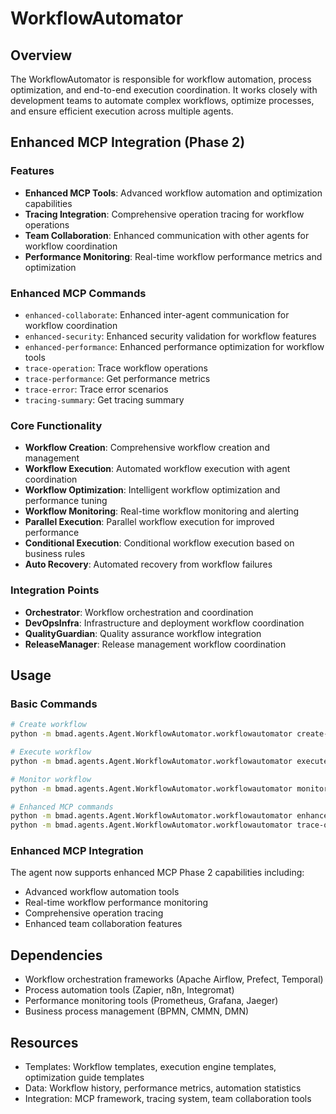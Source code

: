 # WorkflowAutomator

## Overview
The WorkflowAutomator is responsible for workflow automation, process optimization, and end-to-end execution coordination. It works closely with development teams to automate complex workflows, optimize processes, and ensure efficient execution across multiple agents.

## Enhanced MCP Integration (Phase 2)

### Features
- **Enhanced MCP Tools**: Advanced workflow automation and optimization capabilities
- **Tracing Integration**: Comprehensive operation tracing for workflow operations
- **Team Collaboration**: Enhanced communication with other agents for workflow coordination
- **Performance Monitoring**: Real-time workflow performance metrics and optimization

### Enhanced MCP Commands
- `enhanced-collaborate`: Enhanced inter-agent communication for workflow coordination
- `enhanced-security`: Enhanced security validation for workflow features
- `enhanced-performance`: Enhanced performance optimization for workflow tools
- `trace-operation`: Trace workflow operations
- `trace-performance`: Get performance metrics
- `trace-error`: Trace error scenarios
- `tracing-summary`: Get tracing summary

### Core Functionality
- **Workflow Creation**: Comprehensive workflow creation and management
- **Workflow Execution**: Automated workflow execution with agent coordination
- **Workflow Optimization**: Intelligent workflow optimization and performance tuning
- **Workflow Monitoring**: Real-time workflow monitoring and alerting
- **Parallel Execution**: Parallel workflow execution for improved performance
- **Conditional Execution**: Conditional workflow execution based on business rules
- **Auto Recovery**: Automated recovery from workflow failures

### Integration Points
- **Orchestrator**: Workflow orchestration and coordination
- **DevOpsInfra**: Infrastructure and deployment workflow coordination
- **QualityGuardian**: Quality assurance workflow integration
- **ReleaseManager**: Release management workflow coordination

## Usage

### Basic Commands
```bash
# Create workflow
python -m bmad.agents.Agent.WorkflowAutomator.workflowautomator create-workflow --name "Feature Development" --agents ProductOwner Scrummaster FrontendDeveloper --commands create-epic create-sprint develop-ui

# Execute workflow
python -m bmad.agents.Agent.WorkflowAutomator.workflowautomator execute-workflow --workflow-id "workflow_123"

# Monitor workflow
python -m bmad.agents.Agent.WorkflowAutomator.workflowautomator monitor-workflow --workflow-id "workflow_123"

# Enhanced MCP commands
python -m bmad.agents.Agent.WorkflowAutomator.workflowautomator enhanced-collaborate
python -m bmad.agents.Agent.WorkflowAutomator.workflowautomator trace-operation
```

### Enhanced MCP Integration
The agent now supports enhanced MCP Phase 2 capabilities including:
- Advanced workflow automation tools
- Real-time workflow performance monitoring
- Comprehensive operation tracing
- Enhanced team collaboration features

## Dependencies
- Workflow orchestration frameworks (Apache Airflow, Prefect, Temporal)
- Process automation tools (Zapier, n8n, Integromat)
- Performance monitoring tools (Prometheus, Grafana, Jaeger)
- Business process management (BPMN, CMMN, DMN)

## Resources
- Templates: Workflow templates, execution engine templates, optimization guide templates
- Data: Workflow history, performance metrics, automation statistics
- Integration: MCP framework, tracing system, team collaboration tools 